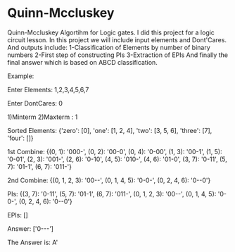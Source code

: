 # Quinn-Mccluskey
Quinn-Mccluskey Algortihm for Logic gates.
I did this project for a logic circuit lesson.
In this project we will include input elements and Dont'Cares.
And outputs include:
1-Classification of Elements by number of binary numbers
2-First step of constructing PIs 
3-Extraction of EPIs 
And finally the final answer which is based on ABCD classification.

Example:

Enter Elements: 1,2,3,4,5,6,7

Enter DontCares: 0

1)Minterm 2)Maxterm : 1

Sorted Elements:  {'zero': [0], 'one': [1, 2, 4], 'two': [3, 5, 6], 'three': [7], 'four': []}

1st Combine:  {(0, 1): '000-', (0, 2): '00-0', (0, 4): '0-00', (1, 3): '00-1', (1, 5): '0-01', (2, 3): '001-', (2, 6): '0-10', (4, 5): '010-', (4, 6): '01-0', (3, 7): '0-11', (5, 7): '01-1', (6, 7): '011-'}

2nd Combine:  {(0, 1, 2, 3): '00--', (0, 1, 4, 5): '0-0-', (0, 2, 4, 6): '0--0'}

PIs:  {(3, 7): '0-11', (5, 7): '01-1', (6, 7): '011-', (0, 1, 2, 3): '00--', (0, 1, 4, 5): '0-0-', (0, 2, 4, 6): '0--0'}

EPIs:  []

Answer:  ['0---']

The Answer is:  A'
